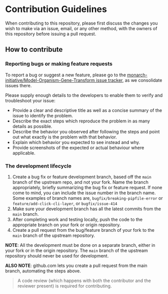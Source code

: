 # Contribution Guidelines

When contributing to this repository, please first discuss the changes you wish to make via an issue, email, or any other method, with the owners of this repository before issuing a pull request.

## How to contribute

### Reporting bugs or making feature requests

To report a bug or suggest a new feature, please go to the [monarch-initiative/Model-Organism-Gene-Transform issue tracker](https://github.com/monarch-initiative/Model-Organism-Gene-Transform/issues), as we consolidate issues there.

Please supply enough details to the developers to enable them to verify and troubleshoot your issue:

* Provide a clear and descriptive title as well as a concise summary of the issue to identify the problem.
* Describe the exact steps which reproduce the problem in as many details as possible.
* Describe the behavior you observed after following the steps and point out what exactly is the problem with that behavior.
* Explain which behavior you expected to see instead and why.
* Provide screenshots of the expected or actual behaviour where applicable.


### The development lifecycle

1. Create a bug fix or feature development branch, based off the `main` branch of the upstream repo, and not your fork. Name the branch appropriately, briefly summarizing the bug fix or feature request. If none come to mind, you can include the issue number in the branch name. Some examples of branch names are, `bugfix/breaking-pipfile-error` or `feature/add-click-cli-layer`, or `bugfix/issue-414`
2. Make sure your development branch has all the latest commits from the `main` branch.
3. After completing work and testing locally, push the code to the appropriate branch on your fork or origin repository.
4. Create a pull request from the bug/feature branch of your fork to the `main` branch of the upstream repository.

**NOTE**: All the development must be done on a separate branch, either in your fork or in the origin repository. The `main` branch of the upstream repository should never be used for development.

**ALSO NOTE**: github.com lets you create a pull request from the main branch, automating the steps above.

> A code review (which happens with both the contributor and the reviewer present) is required for contributing.